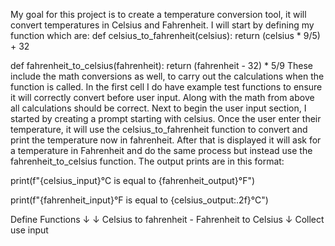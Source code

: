 My goal for this project is to create a temperature conversion tool, it will convert temperatures in Celsius and Fahrenheit. I will start by defining my function which are: 
def celsius_to_fahrenheit(celsius):
    return (celsius * 9/5) + 32

def fahrenheit_to_celsius(fahrenheit):
    return (fahrenheit - 32) * 5/9
These include the math conversions as well, to carry out the calculations when the function is called. In the first cell I do have example test functions to ensure it will correctly convert before user input. Along with the math from above all calculations should be correct. 
Next to begin the user input section, I started by creating a prompt starting with celsius. Once the user enter their temperature, it will use the celsius_to_fahrenheit function to convert and print the temperature now in fahrenheit. After that is displayed it will ask for a temperature in Fahrenheit and do the same process but instead use the fahrenheit_to_celsius  function. The output prints are in this format:

print(f"{celsius_input}°C is equal to {fahrenheit_output}°F")

print(f"{fahrenheit_input}°F is equal to {celsius_output:.2f}°C")

Define Functions
↓                                               ↓ 
Celsius to fahrenheit       -      Fahrenheit to Celsius
↓
Collect use input



